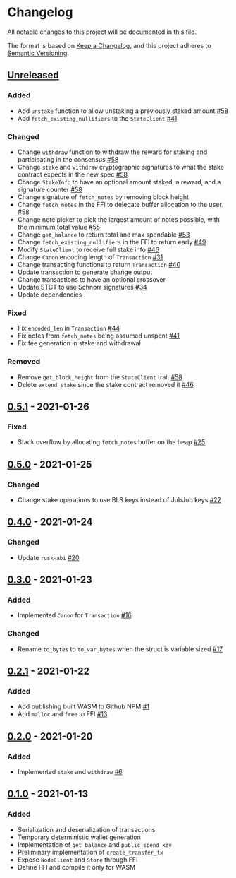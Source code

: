 # Changelog

All notable changes to this project will be documented in this file.

The format is based on [Keep a Changelog](https://keepachangelog.com/en/1.0.0/),
and this project adheres to [Semantic Versioning](https://semver.org/spec/v2.0.0.html).

## [Unreleased]

### Added

- Add `unstake` function to allow unstaking a previously staked amount [#58]
- Add `fetch_existing_nullifiers` to the `StateClient` [#41]

### Changed

- Change `withdraw` function to withdraw the reward for staking and
  participating in the consensus [#58]
- Change `stake` and `withdraw` cryptographic signatures to what the stake
  contract expects in the new spec [#58]
- Change `StakeInfo` to have an optional amount staked, a reward, and a
  signature counter [#58]
- Change signature of `fetch_notes` by removing block height
- Change `fetch_notes` in the FFI to delegate buffer allocation to the user. [#58]
- Change note picker to pick the largest amount of notes possible, with the minimum
  total value [#55]
- Change `get_balance` to return total and max spendable [#53]
- Change `fetch_existing_nullifiers` in the FFI to return early [#49]
- Modify `StateClient` to receive full stake info [#46]
- Change `Canon` encoding length of `Transaction` [#31]
- Change transacting functions to return `Transaction` [#40]
- Update transaction to generate change output
- Change transactions to have an optional crossover
- Update STCT to use Schnorr signatures [#34]
- Update dependencies

### Fixed

- Fix `encoded_len` in `Transaction` [#44]
- Fix notes from `fetch_notes` being assumed unspent [#41]
- Fix fee generation in stake and withdrawal

### Removed

- Remove `get_block_height` from the `StateClient` trait [#58]
- Delete `extend_stake` since the stake contract removed it [#46]

## [0.5.1] - 2021-01-26

### Fixed

- Stack overflow by allocating `fetch_notes` buffer on the heap [#25]

## [0.5.0] - 2021-01-25

### Changed

- Change stake operations to use BLS keys instead of JubJub keys [#22]

## [0.4.0] - 2021-01-24

### Changed

- Update `rusk-abi` [#20]

## [0.3.0] - 2021-01-23

### Added

- Implemented `Canon` for `Transaction` [#16]

### Changed

- Rename `to_bytes` to `to_var_bytes` when the struct is variable sized [#17]

## [0.2.1] - 2021-01-22

### Added

- Add publishing built WASM to Github NPM [#1]
- Add `malloc` and `free` to FFI [#13]

## [0.2.0] - 2021-01-20

### Added

- Implemented `stake` and `withdraw` [#6]

## [0.1.0] - 2021-01-13

### Added

- Serialization and deserialization of transactions
- Temporary deterministic wallet generation
- Implementation of `get_balance` and `public_spend_key`
- Preliminary implementation of `create_transfer_tx`
- Expose `NodeClient` and `Store` through FFI
- Define FFI and compile it only for WASM

[#58]: https://github.com/dusk-network/wallet-core/issues/58
[#55]: https://github.com/dusk-network/wallet-core/issues/55
[#53]: https://github.com/dusk-network/wallet-core/issues/53
[#49]: https://github.com/dusk-network/wallet-core/issues/49
[#46]: https://github.com/dusk-network/wallet-core/issues/46
[#44]: https://github.com/dusk-network/wallet-core/issues/44
[#41]: https://github.com/dusk-network/wallet-core/issues/41
[#40]: https://github.com/dusk-network/wallet-core/issues/40
[#34]: https://github.com/dusk-network/wallet-core/issues/34
[#31]: https://github.com/dusk-network/wallet-core/issues/31
[#25]: https://github.com/dusk-network/wallet-core/issues/25
[#22]: https://github.com/dusk-network/wallet-core/issues/22
[#20]: https://github.com/dusk-network/wallet-core/issues/20
[#17]: https://github.com/dusk-network/wallet-core/issues/17
[#16]: https://github.com/dusk-network/wallet-core/issues/16
[#13]: https://github.com/dusk-network/wallet-core/issues/13
[#6]: https://github.com/dusk-network/wallet-core/issues/6
[#1]: https://github.com/dusk-network/wallet-core/issues/1

<!-- Releases -->

[Unreleased]: https://github.com/dusk-network/wallet-core/compare/v0.5.1...HEAD
[0.5.1]: https://github.com/dusk-network/wallet-core/compare/v0.5.0...v0.5.1
[0.5.0]: https://github.com/dusk-network/wallet-core/compare/v0.4.0...v0.5.0
[0.4.0]: https://github.com/dusk-network/wallet-core/compare/v0.3.0...v0.4.0
[0.3.0]: https://github.com/dusk-network/wallet-core/compare/v0.2.1...v0.3.0
[0.2.1]: https://github.com/dusk-network/wallet-core/compare/v0.2.0...v0.2.1
[0.2.0]: https://github.com/dusk-network/wallet-core/compare/v0.1.0...v0.2.0
[0.1.0]: https://github.com/dusk-network/wallet-core/releases/tag/v0.1.0
